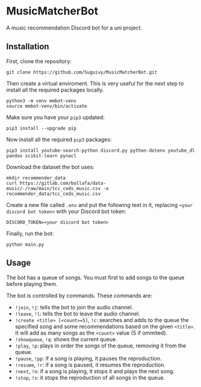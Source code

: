 # MusicMatcherBot

A music recommendation Discord bot for a uni project.

## Installation

First, clone the repository:

```
git clone https://github.com/Suguivy/MusicMatcherBot.git
```

Then create a virtual enviroment. This is very useful for the next step to install all the required packages locally.

```
python3 -m venv mmbot-venv
source mmbot-venv/bin/activate
```

Make sure you have your `pip3` updated:

```
pip3 install --upgrade pip
```

Now install all the required `pip3` packages:

```
pip3 install youtube-search-python discord.py python-dotenv youtube_dl pandas scikit-learn pynacl
```

Download the dataset the bot uses:
```
mkdir recommender_data
curl https://gitlab.com/bollafa/data-music/-/raw/main/tcc_ceds_music.csv -o recommender_data/tcc_ceds_music.csv
```

Create a new file called `.env` and put the following text in it, replacing `<your discord bot token>` with your Discord bot token:

```
DISCORD_TOKEN=<your discord bot token>
```

Finally, run the bot:

```
python main.py
```

## Usage

The bot has a queue of songs. You must first to add songs to the queue before playing them.

The bot is controlled by commands. These commands are:
- `!join`, `!j`: tells the bot to join the audio channel.
- `!leave`, `!l`: tells the bot to leave the audio channel.
- `!create <title> [<count>=5]`, `!c`: searches and adds to the queue the specified song and some recommendations based on the given `<title>`. It will add as many songs as the `<count>` value (5 if ommited).
- `!showqueue`, `!q`: shows the current queue.
- `!play`, `!p`: plays in order the songs of the queue, removing it from the queue.
- `!pause`, `!pp`: if a song is playing, it pauses the reproduction.
- `!resume`, `!r`: if a song is paused, it resumes the reproduction.
- `!next`, `!n`: if a song is playing, it stops it and plays the next song.
- `!stop`, `!s`: it stops the reproduction of all songs in the queue.
